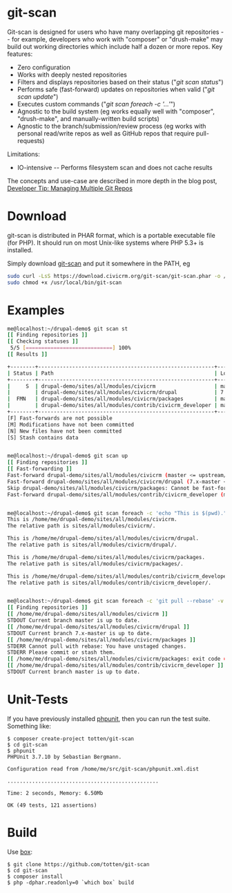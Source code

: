 git-scan
========

Git-scan is designed for users who have many overlapping git repositories -- for example, developers who work with "composer" or "drush-make" may build out working directories which include half a dozen or more repos. Key features:

 * Zero configuration
 * Works with deeply nested repositories
 * Filters and displays repositories based on their status ("*git scan status*")
 * Performs safe (fast-forward) updates on repositories when valid ("*git scan update*")
 * Executes custom commands ("*git scan foreach -c '...'*")
 * Agnostic to the build system (eg works equally well with "composer", "drush-make", and manually-written build scripts)
 * Agnostic to the branch/submission/review process (eg works with personal read/write repos as well as GitHub repos that require pull-requests)

Limitations:

 * IO-intensive -- Performs filesystem scan and does not cache results

The concepts and use-case are described in more depth in the blog post, [Developer Tip: Managing Multiple Git Repos](https://civicrm.org/blogs/totten/developer-tip-managing-multiple-git-repositories)

Download
========

git-scan is distributed in PHAR format, which is a portable executable file (for PHP). It should run on most
Unix-like systems where PHP 5.3+ is installed.

Simply download [git-scan](https://download.civicrm.org/git-scan/git-scan.phar) and put it
somewhere in the PATH, eg

```bash
sudo curl -LsS https://download.civicrm.org/git-scan/git-scan.phar -o /usr/local/bin/git-scan
sudo chmod +x /usr/local/bin/git-scan
```

Examples
========

```bash
me@localhost:~/drupal-demo$ git scan st
[[ Finding repositories ]]
[[ Checking statuses ]]
 5/5 [============================] 100%
[[ Results ]]

+--------+---------------------------------------------------------+--------------+---------------------+
| Status | Path                                                    | Local Branch | Remote Branch       |
+--------+---------------------------------------------------------+--------------+---------------------+
|     S  | drupal-demo/sites/all/modules/civicrm                   | master       | upstream/master     |
|        | drupal-demo/sites/all/modules/civicrm/drupal            | 7.x-master   | upstream/7.x-master |
|  FMN   | drupal-demo/sites/all/modules/civicrm/packages          | master       | upstream/master     |
|        | drupal-demo/sites/all/modules/contrib/civicrm_developer | master       | origin/master       |
+--------+---------------------------------------------------------+--------------+---------------------+
[F] Fast-forwards are not possible
[M] Modifications have not been committed
[N] New files have not been committed
[S] Stash contains data


me@localhost:~/drupal-demo$ git scan up 
[[ Finding repositories ]]
[[ Fast-forwarding ]]
Fast-forward drupal-demo/sites/all/modules/civicrm (master <= upstream/master)...
Fast-forward drupal-demo/sites/all/modules/civicrm/drupal (7.x-master <= upstream/7.x-master)...
Skip drupal-demo/sites/all/modules/civicrm/packages: Cannot be fast-forwarded
Fast-forward drupal-demo/sites/all/modules/contrib/civicrm_developer (master <= origin/master)...


me@localhost:~/drupal-demo$ git scan foreach -c 'echo "This is $(pwd)."; echo "The relative path is $path."; echo'
This is /home/me/drupal-demo/sites/all/modules/civicrm.
The relative path is sites/all/modules/civicrm/.

This is /home/me/drupal-demo/sites/all/modules/civicrm/drupal.
The relative path is sites/all/modules/civicrm/drupal/.

This is /home/me/drupal-demo/sites/all/modules/civicrm/packages.
The relative path is sites/all/modules/civicrm/packages/.

This is /home/me/drupal-demo/sites/all/modules/contrib/civicrm_developer.
The relative path is sites/all/modules/contrib/civicrm_developer/.


me@localhost:~/drupal-demo$ git scan foreach -c 'git pull --rebase' -v
[[ Finding repositories ]]
[[ /home/me/drupal-demo/sites/all/modules/civicrm ]]
STDOUT Current branch master is up to date.
[[ /home/me/drupal-demo/sites/all/modules/civicrm/drupal ]]
STDOUT Current branch 7.x-master is up to date.
[[ /home/me/drupal-demo/sites/all/modules/civicrm/packages ]]
STDERR Cannot pull with rebase: You have unstaged changes.
STDERR Please commit or stash them.                       
[[ /home/me/drupal-demo/sites/all/modules/civicrm/packages: exit code = 1 ]]
[[ /home/me/drupal-demo/sites/all/modules/contrib/civicrm_developer ]]
STDOUT Current branch master is up to date.
```

Unit-Tests
==========

If you have previously installed [phpunit](http://phpunit.de/), then you can run the test suite. Something like:

```
$ composer create-project totten/git-scan
$ cd git-scan
$ phpunit
PHPUnit 3.7.10 by Sebastian Bergmann.

Configuration read from /home/me/src/git-scan/phpunit.xml.dist

.................................................

Time: 2 seconds, Memory: 6.50Mb

OK (49 tests, 121 assertions)
```

Build
=====

Use [box](http://box-project.github.io/box2/):

```
$ git clone https://github.com/totten/git-scan
$ cd git-scan
$ composer install
$ php -dphar.readonly=0 `which box` build
```
